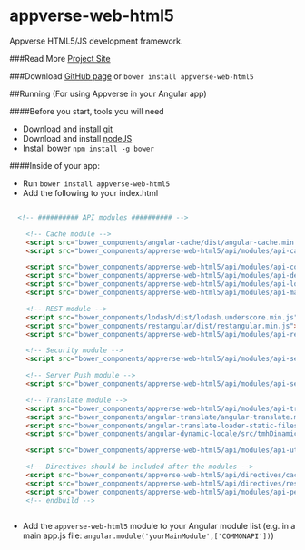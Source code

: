 # appverse-web-html5

Appverse HTML5/JS development framework.

###Read More
[Project Site](http://appverse.org/projects/appverse-web/)

###Download
[GitHub page](https://github.com/Appverse/appverse-web-html5)
  or
`bower install appverse-web-html5`


##Running (For using Appverse in your Angular app)

####Before you start, tools you will need
* Download and install [git](http://git-scm.com/downloads)
* Download and install [nodeJS](http://nodejs.org/download/)
* Install bower `npm install -g bower`

####Inside of your app:
* Run `bower install appverse-web-html5`
* Add the following to your index.html
```html

  <!-- ########## API modules ########## -->

    <!-- Cache module -->
    <script src="bower_components/angular-cache/dist/angular-cache.min.js"></script>
    <script src="bower_components/appverse-web-html5/api/modules/api-cache.js"></script>

    <script src="bower_components/appverse-web-html5/api/modules/api-configuration.js"></script>
    <script src="bower_components/appverse-web-html5/api/modules/api-detection.js"></script>
    <script src="bower_components/appverse-web-html5/api/modules/api-logging.js"></script>
    <script src="bower_components/appverse-web-html5/api/modules/api-main.js"></script>

    <!-- REST module -->
    <script src="bower_components/lodash/dist/lodash.underscore.min.js"></script>
    <script src="bower_components/restangular/dist/restangular.min.js"></script>
    <script src="bower_components/appverse-web-html5/api/modules/api-rest.js"></script>

    <!-- Security module -->
    <script src="bower_components/appverse-web-html5/api/modules/api-security.js"></script>

    <!-- Server Push module -->
    <script src="bower_components/appverse-web-html5/api/modules/api-serverpush.js"></script>

    <!-- Translate module -->
    <script src="bower_components/appverse-web-html5/api/modules/api-translate.js"></script>
    <script src="bower_components/angular-translate/angular-translate.min.js"></script>
    <script src="bower_components/angular-translate-loader-static-files/angular-translate-loader-static-files.min.js"></script>
    <script src="bower_components/angular-dynamic-locale/src/tmhDinamicLocale.js"></script>

    <script src="bower_components/appverse-web-html5/api/modules/api-utils.js"></script>

    <!-- Directives should be included after the modules -->
    <script src="bower_components/appverse-web-html5/api/directives/cache-directives.js"></script>
    <script src="bower_components/appverse-web-html5/api/directives/rest-directives.js"></script>
    <script src="bower_components/appverse-web-html5/api/modules/api-performance.js"></script>
    <!-- endbuild -->
    
```
* Add the `appverse-web-html5` module to your Angular module list (e.g. in a main app.js file: `angular.module('yourMainModule',['COMMONAPI'])`)



